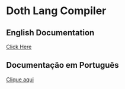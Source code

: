# Doth Lang Compiler

## English Documentation

[Click Here](README-en.md)

## Documentação em Português

[Clique aqui](README-pt.md)
